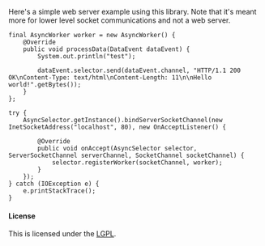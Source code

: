 Here's a simple web server example using this library. Note that it's meant more for lower level socket communications and not a web server.  

	final AsyncWorker worker = new AsyncWorker() {
		@Override
		public void processData(DataEvent dataEvent) {
			System.out.println("test");
			
			dataEvent.selector.send(dataEvent.channel, "HTTP/1.1 200 OK\nContent-Type: text/html\nContent-Length: 11\n\nHello world!".getBytes());
		}
	};
	
	try {
		AsyncSelector.getInstance().bindServerSocketChannel(new InetSocketAddress("localhost", 80), new OnAcceptListener() {
			
			@Override
			public void onAccept(AsyncSelector selector, ServerSocketChannel serverChannel, SocketChannel socketChannel) {
				selector.registerWorker(socketChannel, worker);
			}
		});
	} catch (IOException e) {
		e.printStackTrace();
	}
	
#### License
This is licensed under the [LGPL](http://www.gnu.org/licenses/lgpl-3.0.en.html).